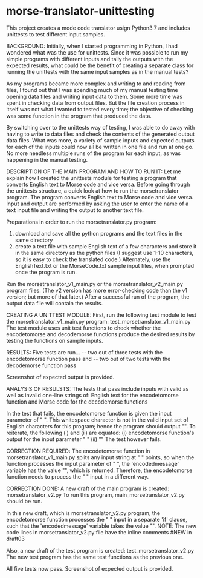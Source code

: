 # morse-translator-unittesting
This project creates a mode code translator usign Python3.7 and includes unittests to test different input samples.

BACKGROUND: 
Initially, when I started programming in Python, I had wondered what was the use for unittests. Since it was possible to run my simple programs with different inputs and tally the outputs with the expected results, what could be the benefit of creating a separate class for running the unittests with the same input samples as in the manual tests?

As my programs became more complex and writing to and reading from files, I found out that I was spending much of my manual testing time opening data files and writing input data to them. Some more time was spent in checking data from output files. But the file creation process in itself was not what I wanted to tested every time; the objective of checking was some function in the program that produced the data. 

By switching over to the unittests way of testing, I was able to do away with having to write to data files and check the contents of the generated output data files. What was more, a variety of sample inputs and expected outputs for each of the inputs could now all be written in one file and run at one go. No more needless multiple runs of the program for each input, as was happening in the manual testing. 

DESCRIPTION OF THE MAIN PROGRAM AND HOW TO RUN IT: 
Let me explain how I created the unittests module for testing a program that converts English text to Morse code and vice versa. Before going through the unittests structure, a quick look at how to run the morsetranslator program. The program converts English text to Morse code and vice versa. Input and output are performed by asking the user to enter the name of a text input file and writing the output to another text file. 

Preparations in order to run the morsetranslator.py program:
1. download and save all the python programs and the text files in the same directory
2. create a text file with sample English text of a few characters and store it in the same directory as the python files (I suggest use 1-10 characters, so it is easy to check the translated code.) Alternately, use the EnglishText.txt or the MorseCode.txt sample input files, when prompted once the program is run. 

Run the morsetranslator_v1_main.py or the morsetranslator_v2_main.py program files. (The v2 version has more error-checking code than the v1 version; but more of that later.) After a successful run of the program, the output data file will contain the results.

CREATING A UNITTEST MODULE:
First, run the following test module to test the morsetranslator_v1_main.py program:
test_morsetranslator_v1_main.py 
The test module uses unit test functions to check whether the encodetomorse and decodemorse functions produce the desired results by testing the functions on sample inputs.

RESULTS:
Five tests are run... 
-- two out of three tests with the encodetomorse function pass and 
-- two out of two tests with the decodemorse function pass

Screenshot of expected output is provided.

ANALYSIS OF RESULSTS:
The tests that pass include inputs with valid as well as invalid one-line strings of: 
English text for the encodetomorse function and 
Morse code for the decodemorse functions

In the test that fails, the encodetomorse function is given the input parameter of " ". This whitespace character is not in the valid input set of English characters for this program; hence the program should output "<CNF>". To reiterate, the following (i) and (ii) are equated:
(i) encodetomorse function's output for the input parameter " " 
(ii) "<CNF>" 
The test however fails.

CORRECTION REQUIRED:
The encodetomorse function in morsetranslator_v1_main.py splits any input string at " " points, so when the function processes the input parameter of " ", the 'encodedmessage' variable has the value "", which is returned. Therefore, the encodetomorse function needs to process the " " input in a different way.

CORRECTION DONE:
A new draft of the main program is created: morsetranslator_v2.py
To run this program, main_morsetranslator_v2.py should be run.

In this new draft, which is morsetranslator_v2.py program, the encodetomorse function processes the " " input in a separate 'if' clause, such that the 'encodedmessage' variable takes the value "<CNF>".
NOTE: The new code lines in morsetranslator_v2.py file have the inline comments  #NEW in draft03

Also, a new draft of the test program is created: 
test_morsetranslator_v2.py 
The new test program has the same test functions as the previous one.

All five tests now pass.
Screenshot of expected output is provided.

